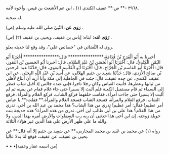 ٣٩٦٨ -** ص:** عفيف الكندي (١) ، ابن عم الأشعث بن قيس، وأخوه لأمه.

له صحبة.

**رَوَى عَن:** النَّبِيّ صلى الله عليه وسلم (ص) .

**رَوَى عَنه:** ابناه: إياس بن عفيف، ويحيى بن عفيف (٢) (ص) .

روى له النَّسَائي في "خصائص علي"، وقد وقع لنا حديثه بعلو.

أخبرنا به أَبُو الْفَرَجِ بْنُ قُدَامَةَ،**************** قال:**************** أَخْبَرَنَا أَبُو اليُمْنِ الْكِنْدِيُّ، قال: أَخْبَرَنَا أَبُو الْحَسَنِ بْنُ عَبْدِ السَّلامِ، قال: أخبرنا أَبُو الحسين بْن النقور، قال: أَخْبَرَنَا أبو القاسم بْن الْجَرَّاحِ، قال: أَخْبَرَنَا أَبُو الْقَاسِمِ البغوي، قال: حَدَّثَنَا عبد الرحمن بْن صالح الأزدي، قال: حَدَّثَنَا سَعِيد بن خثيم الهلالي، عن أسد بْن عَبْد اللَّهِ البجلي، عن ابن عفيف الكندي، عن جده عفيف، قال: جئت في الجاهلية إلى مكة وأنا أريد أن أبتاع لأهلي من ثيابها وعطرها، فأتيت العباس وكان رجلا تاجرا،فإني عنده جالس إذ أقبل شاب فنظر إلى السماء ثم قام مستقبل الكعبة فلم ألبث إلا يسيرا حتى جاء غلام فقام عن يمينه ثم لم ألبث إلا يسيرا حتى جاءت امرأة، فقامت خلفهما فركع الشاب، فركع الغلام والمرأة، فرفع الشاب، فرفع الغلام والمرأة، فسجد الشاب فسجد الغلام والمرأة.** فقلت:** يا عباس أمر عظيم! فقال: أمر عظيم! تدري من هذا الشاب؟ هذا محمد بن عبد الله بن أخي، تدري من هذا الغلام؟ هذا علي بن أَبي طالب ابن أخي. تدري من هذه المرأة؟ هذه خديجة بنت خويلد زوجته. إن ابن أخي هذا حدثني أن ربه رب السماوات والأرض أمره بهذا الدين، ولا والله ما على ظهر الأرض على هذا الدين غير هؤلاء الثلاثة.

رواه (١) عن محمد بن عُبَيد بن محمد المحاربي،** عن سَعِيد بن خثيم إلا أنه قال:** عن يحيى بن عفيف، عن عفيف، فوقع لنا بدلا عاليا.

• • •[من اسمه عقار وعقبة]